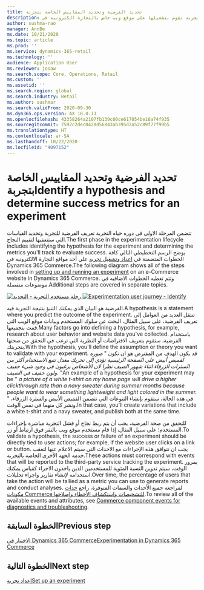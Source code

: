 ```yaml
---
title: تحديد الفرضية وتحديد المقاييس الخاصة بتجربة
description: يوضح هذا الموضوع كيفيه تحديد مقاييس الفرضية والنجاح لتجربه تقوم بتشغيلها علي موقع ويب خاص بالتجارة الكترونيه في Dynamics 365 Commerce.
author: sushma-rao
manager: AnnBe
ms.date: 10/21/2020
ms.topic: article
ms.prod: ''
ms.service: dynamics-365-retail
ms.technology: ''
audience: Application User
ms.reviewer: josaw
ms.search.scope: Core, Operations, Retail
ms.custom: ''
ms.assetid: ''
ms.search.region: global
ms.search.industry: Retail
ms.author: sushmar
ms.search.validFrom: 2020-09-30
ms.dyn365.ops.version: AX 10.0.13
ms.openlocfilehash: 43358264a2107fb139c00ce617054be16a74f935
ms.sourcegitcommit: 7592c2dec0428d56843ab395d2a52c89f77f99b5
ms.translationtype: HT
ms.contentlocale: ar-SA
ms.lasthandoff: 10/22/2020
ms.locfileid: "4097152"
---
```

# <a name="identify-a-hypothesis-and-determine-success-metrics-for-an-experiment"></a><span data-ttu-id="f719a-103">تحديد الفرضية وتحديد المقاييس الخاصة بتجربة</span><span class="sxs-lookup"><span data-stu-id="f719a-103">Identify a hypothesis and determine success metrics for an experiment</span></span>
<span data-ttu-id="f719a-104">تتضمن المرحلة الاولي في دوره حياه التجربة تعريف الفرضية للتجربة وتحديد القياسات التي ستتعقبها لتقييم النجاح.</span><span class="sxs-lookup"><span data-stu-id="f719a-104">The first phase in the experimentation lifecycle includes identifying the hypothesis for the experiment and determining the metrics you'll track to evaluate success.</span></span> <span data-ttu-id="f719a-105">يوضح الرسم التخطيطي التالي كافة الخطوات المتضمنة في [اعداد وتشغيل تجربه](experimentation-overview.md)  علي أحد مواقع التجارة الالكترونيه في Dynamics 365 Commerce.</span><span class="sxs-lookup"><span data-stu-id="f719a-105">The following diagram shows all of the steps involved in [setting up and running an experiment](experimentation-overview.md) on an e-Commerce website in Dynamics 365 Commerce.</span></span> <span data-ttu-id="f719a-106">وتتم تغطيه الخطوات الاضافيه في موضوعات منفصلة.</span><span class="sxs-lookup"><span data-stu-id="f719a-106">Additional steps are covered in separate topics.</span></span> 

<span data-ttu-id="f719a-107">[![رحلة مستخدم التجربة - التحديد](./media/experimentation_identify.svg)](./media/experimentation_identify.svg#lightbox)</span><span class="sxs-lookup"><span data-stu-id="f719a-107">[ ![Experimentation user journey - Identify](./media/experimentation_identify.svg) ](./media/experimentation_identify.svg#lightbox)</span></span>

<span data-ttu-id="f719a-108">الفرضية هو البيان الذي يمكنك التنبؤ بنتيجة التجربة فيه.</span><span class="sxs-lookup"><span data-stu-id="f719a-108">A hypothesis is a statement where you predict the outcome of the experiment.</span></span> <span data-ttu-id="f719a-109">تنتقل العديد من العوامل إلى تعريف الفرضية، علي سبيل المثال، البحث عن سلوك المستخدم وبيانات موقع الويب التي قمت بتجميعها.</span><span class="sxs-lookup"><span data-stu-id="f719a-109">Many factors go into defining a hypothesis, for example, research about user behavior and website data you've collected.</span></span> <span data-ttu-id="f719a-110">باستخدام الفرضية، ستقوم بتعريف الافتراضات أو النظرية التي ترغب في التحقق من صحتها بتجربتك.</span><span class="sxs-lookup"><span data-stu-id="f719a-110">With the hypothesis, you'll define the assumption or theory you want to validate with your experiment.</span></span> <span data-ttu-id="f719a-111">قد يكون الهدف من المفترض هو ان تكون " *صوره لقميص أبيض علي الصفحة الرئيسية تؤدي إلى تحريك معدل تتبع الاستخدام أكثر من السترات الزرقاء اثناء شهور الصيف نظرا لان الأشخاص يرغبون في وجود شيء خفيف ولون خفيف في الصيف.* "</span><span class="sxs-lookup"><span data-stu-id="f719a-111">An example of a hypothesis for your experiment may be " *a picture of a white t-shirt on my home page will drive a higher clickthrough rate than a navy sweater during summer months because people want to wear something lightweight and light colored in the summer.* "</span></span> <span data-ttu-id="f719a-112">في هذه الحالة، ستقوم بإنشاء التنوعات التي تتضمن القميص الأبيض والسترة الزرقاء، ونشر كل منهما في نفس الوقت.</span><span class="sxs-lookup"><span data-stu-id="f719a-112">In that case, you'll create variations that include a white t-shirt and a navy sweater, and publish both at the same time.</span></span>

<span data-ttu-id="f719a-113">للتحقق من صحة الفرضية، يجب أن يتم ربط نجاح أو فشل التجربة مباشرة بإجراءات المستخدم؛ على سبيل المثال، إذا قام مستخدم موقع ويب بالنقر فوق ارتباط أو زر.</span><span class="sxs-lookup"><span data-stu-id="f719a-113">To validate a hypothesis, the success or failure of an experiment should be directly tied to user actions; for example, if the website user clicks on a link or button.</span></span> <span data-ttu-id="f719a-114">يجب ان تتوافق هذه الإجراءات مع الاحداث التي سيتم الاعلام عنها لتعقب خدمه الجهة الأخرى الخاصة بالتجربة.</span><span class="sxs-lookup"><span data-stu-id="f719a-114">These actions must correspond with events that will be reported to the third-party service tracking the experiment.</span></span> <span data-ttu-id="f719a-115">بمرور الوقت، سيتم تدوين النسبة المئوية للمستخدمين الذين ياخذون الاجراء كقياس يمكنك استخدامه لإنشاء تقارير واجراء تحليلات.</span><span class="sxs-lookup"><span data-stu-id="f719a-115">Over time, the percentage of users that take the action will be tallied as a metric you can use to generate reports and conduct analyses.</span></span> <span data-ttu-id="f719a-116">لمراجعة جميع الأحداث والسمات المتوفرة، راجع [حداث مكونات Commerce للتشخيصات واستكشاف الأخطاء وإصلاحها‬](dev-itpro/retail-component-events-diagnostics-troubleshooting.md).</span><span class="sxs-lookup"><span data-stu-id="f719a-116">To review all of the available events and attributes, see [Commerce component events for diagnostics and troubleshooting](dev-itpro/retail-component-events-diagnostics-troubleshooting.md).</span></span>

## <a name="previous-step"></a><span data-ttu-id="f719a-117">الخطوة السابقة</span><span class="sxs-lookup"><span data-stu-id="f719a-117">Previous step</span></span>
[<span data-ttu-id="f719a-118">الاختبار في Dynamics 365 Commerce</span><span class="sxs-lookup"><span data-stu-id="f719a-118">Experimentation in Dynamics 365 Commerce</span></span>](experimentation-overview.md)


## <a name="next-step"></a><span data-ttu-id="f719a-119">الخطوة التالية</span><span class="sxs-lookup"><span data-stu-id="f719a-119">Next step</span></span>
[<span data-ttu-id="f719a-120">إعداد تجربة</span><span class="sxs-lookup"><span data-stu-id="f719a-120">Set up an experiment</span></span>](experimentation-setup.md)
